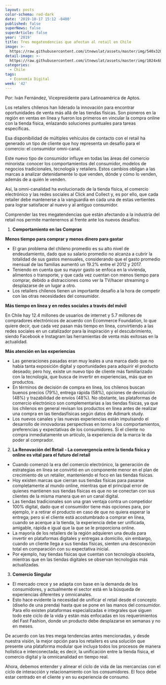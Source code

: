 ```yaml
---
layout: posts
color-schema: red-dark
date: '2019-10-17 15:12 -0400'
published: false
superNews: false
superArticle: false
year: '2019'
title: Tres megatendencias que afectan al retail en Chile
image: >-
  https://raw.githubusercontent.com/itnewslat/assets/master/img/540x320/Retail-p.jpg
detail-image: >-
  https://raw.githubusercontent.com/itnewslat/assets/master/img/1024x680/Retail-g.jpg
categories:
  - Chile
tags:
  - Economía Digital
week: '42'
---
```



Por: Iván Fernández, Vicepresidente para Latinoamérica de Aptos. 

Los retailers chilenos han liderado la innovación para encontrar oportunidades de venta más allá de las tiendas físicas. Son pioneros en la región en ventas en línea y fueron los primeros en vincular la compra online con la tienda física, enlazando soluciones puntuales para tareas específicas. 

Esa disponibilidad de múltiples vehículos de contacto con el retail ha generado un tipo de cliente que hoy representa un desafío para el comercio: el consumidor omni-canal. 

Este nuevo tipo de consumidor influye en todas las áreas del comercio minorista: conocer los comportamientos del consumidor, modelos de negocios tradicionales, tecnología y retailers. Estos cambios obligan a las marcas a analizar detenidamente lo que venden, dónde y cómo lo venden, además de a quién le venden. 

Así, la omni-canalidad ha evolucionado de la tienda física, el comercio electrónico y las redes sociales al Click and Collect y, es por ello, que cada retailer debe mantenerse a la vanguardia en cada una de estas vertientes para lograr satisfacer al nuevo y al antiguo consumidor. 

Comprender las tres megatendencias que están afectando a la industria del retail nos permite mantenernos al frente ante los nuevos desafíos: 

1. **Comportamiento en las Compras**

  **Menos tiempo para comprar y menos dinero para gastar**

  - El gran problema del chileno promedio es su alto nivel de endeudamiento, dado que su salario promedio no alcanza a cubrir la totalidad de sus gastos mensuales, considerando que el gasto promedio mensual de las familias aumentó un 19.2% entre el 2012 y 2017. 
  - Teniendo en cuenta que su mayor gasto se enfoca en la vivienda, alimentos o transporte, y que cada vez cuentan con menos tiempo para comprar, debido a distracciones como ver la TV/hacer streaming o desplazarse de un lugar a otro. 
  - Los retailers chilenos tienen un importante desafío a la hora de competir con las otras necesidades del consumidor.

  **Más tiempo en línea y en redes sociales a través del móvil**

En Chile hay 12.4 millones de usuarios de internet y 5.7 millones de compradores electrónicos de acuerdo con Ecommerce Foundation, lo que quiere decir, que cada vez pasan más tiempo en línea, convirtiendo a las redes sociales en un catalizador para la inspiración y el descubrimiento, siendo Facebook e Instagram las herramientas de venta más exitosas en la actualidad. 

  **Más atención en las experiencias**

  - Las generaciones pasadas eran muy leales a una marca dado que no había tanta exposición digital y oportunidades para adquirir el producto deseado; pero hoy, existe un nuevo tipo de cliente más familiarizado con la tecnología, que busca de invertir en experiencias, más que en productos. 
  - En términos de decisión de compra en línea, los chilenos buscan buenos precios (79%), entrega rápida (58%), opciones de devolución (48%) y trazabilidad de envíos (48%). No obstante, las plataformas de comercio electrónico son complementarias a las tiendas físicas, ya que los chilenos en general revisan los productos en línea antes de realizar una compra en las tiendasfísicas según datos de Adimark study.
  - Los nuevos canales y las nuevas experiencias están impulsando el desarrollo de innovadoras perspectivas en torno a los comportamientos, preferencias y expectativas de los consumidores. Si el cliente no compra inmediatamente un artículo, la experiencia de la marca le da poder al comprador.
 
2. **La Renovación del Retail - La convergencia entre la tienda física y online es vital para el futuro del retail**

  - Cuando comenzó la era del comercio electrónico, la generación de estrategias en línea se convirtió en un componente menor en el plan de crecimiento de un retailer, manteniendo el foco en las tiendas físicas. 
  - Hoy existen marcas que cierran sus tiendas físicas para pasarse completamente al mundo online, mientras que el principal error de quienes mantienen sus tiendas físicas es que no se conectan con sus clientes de la misma manera que en un canal digital. 
  - Las tiendas tradicionales son una gran ventaja contra un competidor 100% digital, dado que el consumidor tiene más opciones para, por ejemplo, ir a retirar el producto en caso de que no quiera esperar la entrega; pero si el cliente está acostumbrado a comprar en línea, cuando se acerque a la tienda, la experiencia debe ser unificada, amigable, rápida e igual que la que se le proporciona online. 
  - La mayoría de los retailers de la región adquieren una deuda para invertir en plataformas digitales y entregas a domicilio, sin embargo, cuando un cliente llega a sus tiendas físicas, sienten una desconexión total en comparación con su expectativa inicial.
  - Por ejemplo, hay tiendas físicas que cuentan con tecnología obsoleta, mientras que en las tiendas digitales se observan tecnologías más actualizadas.

3. **Comercio Singular**

  - El mercado crece y se adapta con base en la demanda de los consumidores, y actualmente el sector está en la búsqueda de experiencias diferentes y omnicanales. 
  - Esto hace evidente la necesidad de unificar el retail desde el concepto (diseño de una prenda) hasta que se pone en las manos del consumidor. Para ello existen plataformas especializadas e integrales que siguen todo este ciclo de la vida y están más enfocadas en los requerimientos del Fast Fashion, donde un producto debe desplazarse en semanas y no en meses.

De acuerdo con las tres mega tendencias antes mencionadas, y desde nuestra visión, la mejor opción para los retailers es una solución que presente una plataforma modular que incluya todos los procesos de manera holística e interconectada; es decir, la unificación entre la tienda física, el comercio digital y la omnicanalidad en tiempo real. 

Ahora, debemos entender y alinear el ciclo de vida de las mercancías con el ciclo de interacción y relacionamiento con los consumidores.  El foco debe estar centrado en el cliente y en su experiencia de consumo.

